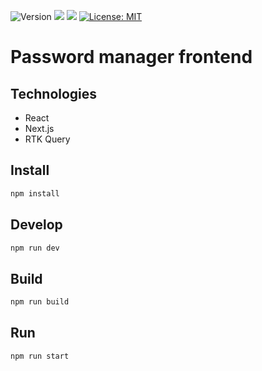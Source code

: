 <p>
  <img alt="Version" src="https://img.shields.io/badge/version-1.0.0-blue.svg?cacheSeconds=2592000" />
  <img src="https://img.shields.io/badge/node-%3E%3D18.15.0-blue.svg" />
  <img src="https://img.shields.io/badge/npm-%3E%3D9.5.0-blue.svg" />
  <a href="#" target="_blank">
    <img alt="License: MIT" src="https://img.shields.io/badge/License-MIT-yellow.svg" />
  </a>
</p>

# Password manager frontend

## Technologies

-   React
-   Next.js
-   RTK Query

## Install

```sh
npm install
```

## Develop

```sh
npm run dev
```

## Build

```sh
npm run build
```

## Run

```sh
npm run start
```
